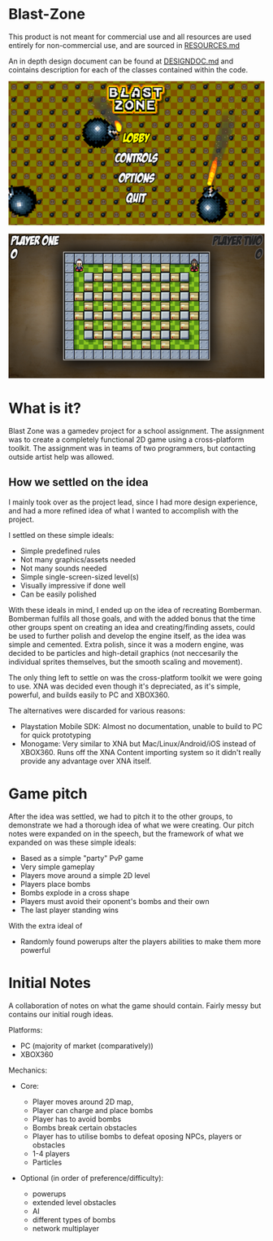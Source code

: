 Blast-Zone
==========

This product is not meant for commercial use and all resources are used entirely for non-commercial use, and are sourced in [RESOURCES.md](RESOURCES.md)

An in depth design document can be found at [DESIGNDOC.md](DESIGNDOC.md) and cointains description for each of the classes contained within the code.

![Menu](/wiki-images/menu.png)

![Example](/wiki-images/examplestart.png)

# What is it?

Blast Zone was a gamedev project for a school assignment. The assignment was to create a completely functional 2D game using a cross-platform toolkit. The assignment was in teams of two programmers, but contacting outside artist help was allowed.

## How we settled on the idea

I mainly took over as the project lead, since I had more design experience, and had a more refined idea of what I wanted to accomplish with the project.

I settled on these simple ideals:
 * Simple predefined rules
 * Not many graphics/assets needed
 * Not many sounds needed
 * Simple single-screen-sized level(s)
 * Visually impressive if done well
 * Can be easily polished
 
With these ideals in mind, I ended up on the idea of recreating Bomberman. Bomberman fulfils all those goals, and with the added bonus that the time other groups spent on creating an idea and creating/finding assets, could be used to further polish and develop the engine itself, as the idea was simple and cemented. Extra polish, since it was a modern engine, was decided to be particles and high-detail graphics (not neccesarily the individual sprites themselves, but the smooth scaling and movement).

The only thing left to settle on was the cross-platform toolkit we were going to use. XNA was decided even though it's depreciated, as it's simple, powerful, and builds easily to PC and XBOX360.

The alternatives were discarded for various reasons:
 * Playstation Mobile SDK: Almost no documentation, unable to build to PC for quick prototyping
 * Monogame: Very similar to XNA but Mac/Linux/Android/iOS instead of XBOX360. Runs off the XNA Content importing system so it didn't really provide any advantage over XNA itself.

# Game pitch

After the idea was settled, we had to pitch it to the other groups, to demonstrate we had a thorough idea of what we were creating. Our pitch notes were expanded on in the speech, but the framework of what we expanded on was these simple ideals:

 * Based as a simple "party" PvP game
 * Very simple gameplay
 * Players move around a simple 2D level
 * Players place bombs
 * Bombs explode in a cross shape
 * Players must avoid their oponent's bombs and their own
 * The last player standing wins
 
With the extra ideal of
 * Randomly found powerups alter the players abilities to make them more powerful

# Initial Notes

A collaboration of notes on what the game should contain. Fairly messy but contains our initial rough ideas.

Platforms:
 * PC (majority of market (comparatively))
 * XBOX360

Mechanics:
 * Core:
    * Player moves around 2D map,
    * Player can charge and place bombs
    * Player has to avoid bombs
    * Bombs break certain obstacles
    * Player has to utilise bombs to defeat oposing NPCs, players or obstacles
    * 1-4 players
    * Particles
	
 * Optional (in order of preference/difficulty):
    * powerups
    * extended level obstacles
    * AI
    * different types of bombs
    * network multiplayer